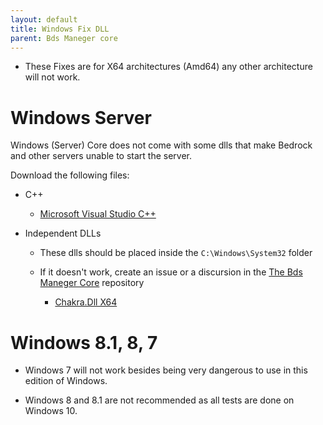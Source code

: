 ```yaml
---
layout: default
title: Windows Fix DLL
parent: Bds Maneger core
---
```


[msc++]: https://aka.ms/vs/16/release/vc_redist.x64.exe
[chakra]: https://github.com/The-Bds-Maneger/external_files/raw/main/Windows/dll/Chakra.dll

* These Fixes are for X64 architectures (Amd64) any other architecture will not work.

# Windows Server

Windows (Server) Core does not come with some dlls that make Bedrock and other servers unable to start the server.

Download the following files:

- C++ 
    - [Microsoft Visual Studio C++][msc++]

- Independent DLLs

    * These dlls should be placed inside the `C:\Windows\System32` folder
    * If it doesn't work, create an issue or a discursion in the [The Bds Maneger Core](https://github.com/The-Bds-Maneger/Bds-Maneger-Core) repository

        - [Chakra.Dll X64][chakra]

# Windows 8.1, 8, 7

- Windows 7 will not work besides being very dangerous to use in this edition of Windows.

- Windows 8 and 8.1 are not recommended as all tests are done on Windows 10.
